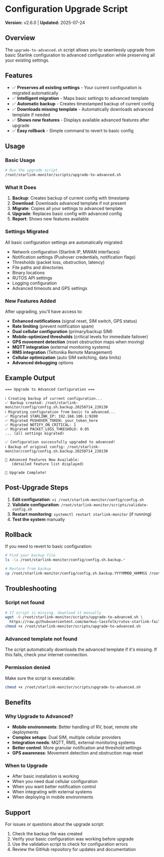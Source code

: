 # Configuration Upgrade Script

**Version:** v2.6.0 | **Updated:** 2025-07-24

## Overview

The `upgrade-to-advanced.sh` script allows you to seamlessly upgrade from basic Starlink configuration to advanced
configuration while preserving all your existing settings.

## Features

- ✅ **Preserves all existing settings** - Your current configuration is migrated automatically
- ✅ **Intelligent migration** - Maps basic settings to advanced template
- ✅ **Automatic backup** - Creates timestamped backup of current config
- ✅ **Downloads missing template** - Automatically downloads advanced template if needed
- ✅ **Shows new features** - Displays available advanced features after upgrade
- ✅ **Easy rollback** - Simple command to revert to basic config

## Usage

### Basic Usage

```bash
# Run the upgrade script
/root/starlink-monitor/scripts/upgrade-to-advanced.sh
```

### What It Does

1. **Backup**: Creates backup of current config with timestamp
2. **Download**: Downloads advanced template if not present
3. **Migrate**: Copies all your settings to advanced template
4. **Upgrade**: Replaces basic config with advanced config
5. **Report**: Shows new features available

### Settings Migrated

All basic configuration settings are automatically migrated:

- Network configuration (Starlink IP, MWAN interfaces)
- Notification settings (Pushover credentials, notification flags)
- Thresholds (packet loss, obstruction, latency)
- File paths and directories
- Binary locations
- RUTOS API settings
- Logging configuration
- Advanced timeouts and GPS settings

### New Features Added

After upgrading, you'll have access to:

- **Enhanced notifications** (signal reset, SIM switch, GPS status)
- **Rate limiting** (prevent notification spam)
- **Dual cellular configuration** (primary/backup SIM)
- **Mobile-optimized thresholds** (critical levels for immediate failover)
- **GPS movement detection** (reset obstruction maps when moving)
- **MQTT integration** (external monitoring systems)
- **RMS integration** (Teltonika Remote Management)
- **Cellular optimization** (auto SIM switching, data limits)
- **Advanced debugging** options

## Example Output

```text
=== Upgrade to Advanced Configuration ===

ℹ Creating backup of current configuration...
✅ Backup created: /root/starlink-monitor/config/config.sh.backup.20250714_220130
ℹ Migrating configuration from basic to advanced...
✅ Migrated STARLINK_IP: 192.168.100.1:9200
✅ Migrated PUSHOVER_TOKEN: your_token_here
✅ Migrated NOTIFY_ON_CRITICAL: 1
✅ Migrated PACKET_LOSS_THRESHOLD: 0.05
... (all settings migrated)

✅ Configuration successfully upgraded to advanced!
ℹ Backup of original config: /root/starlink-monitor/config/config.sh.backup.20250714_220130

🚀 Advanced Features Now Available:
   (detailed feature list displayed)

🎉 Upgrade Complete!
```

## Post-Upgrade Steps

1. **Edit configuration**: `vi /root/starlink-monitor/config/config.sh`
2. **Validate configuration**: `/root/starlink-monitor/scripts/validate-config.sh`
3. **Restart monitoring**: `systemctl restart starlink-monitor` (if running)
4. **Test the system** manually

## Rollback

If you need to revert to basic configuration:

```bash
# Find your backup file
ls -la /root/starlink-monitor/config/config.sh.backup.*

# Restore from backup
cp /root/starlink-monitor/config/config.sh.backup.YYYYMMDD_HHMMSS /root/starlink-monitor/config/config.sh
```

## Troubleshooting

### Script not found

```bash
# If script is missing, download it manually
wget -O /root/starlink-monitor/scripts/upgrade-to-advanced.sh \
  https://raw.githubusercontent.com/markus-lassfolk/rutos-starlink-failover/feature/testing-improvements/scripts/upgrade-to-advanced.sh
chmod +x /root/starlink-monitor/scripts/upgrade-to-advanced.sh
```

### Advanced template not found

The script automatically downloads the advanced template if it's missing. If this fails, check your internet connection.

### Permission denied

Make sure the script is executable:

```bash
chmod +x /root/starlink-monitor/scripts/upgrade-to-advanced.sh
```

## Benefits

### Why Upgrade to Advanced?

- **Mobile environments**: Better handling of RV, boat, remote site deployments
- **Complex setups**: Dual SIM, multiple cellular providers
- **Integration needs**: MQTT, RMS, external monitoring systems
- **Better control**: More granular notification and threshold settings
- **GPS awareness**: Movement detection and obstruction map reset

### When to Upgrade

- After basic installation is working
- When you need dual cellular configuration
- When you want better notification control
- When integrating with external systems
- When deploying in mobile environments

## Support

For issues or questions about the upgrade script:

1. Check the backup file was created
2. Verify your basic configuration was working before upgrade
3. Use the validation script to check for configuration errors
4. Review the GitHub repository for updates and documentation
